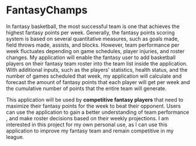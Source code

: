 # FantasyChamps 

In fantasy basketball, the most successful team is one that achieves the highest fantasy points per week. Generally, 
the fantasy points scoring system is based on several quantitative measures, such as goals made, field throws made, 
assists, and blocks. However, team performance per week fluctuates depending on game schedules,
player injuries, and roster changes. My application will enable the fantasy user to add basketball players on their 
fantasy team 
roster into the team list inside the application. With additional inputs, such as the players' statistics, health 
status, and the number of games scheduled that week, 
my application will calculate and forecast the amount of fantasy points that each player will get per week and the
cumulative number of points that the entire team will generate. 

This application will be used by **competitive fantasy players** that need to maximize their fantasy points
for the week to beat their opponent. Users can use the application to gain a better understanding of team performance
, and make roster decisions based on their weekly projections. I am interested in this project for my own personal
use, as I can use this application to improve my fantasy team and remain competitive in my league.

